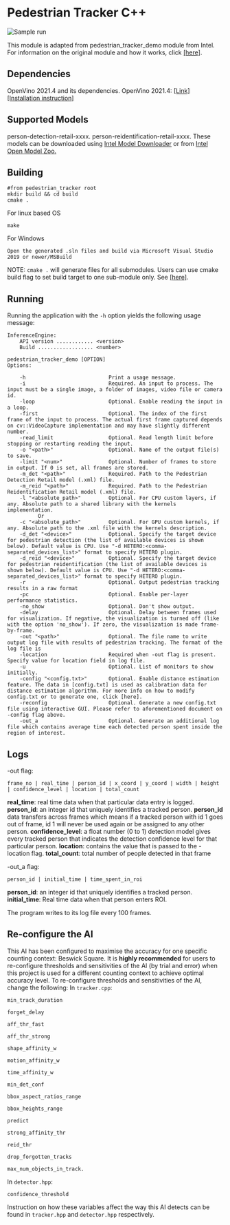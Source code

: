﻿# Pedestrian Tracker C++
![Sample run](https://cdn.discordapp.com/attachments/623044410287849492/886126909090594826/samplegif2.gif)

This module is adapted from pedestrian_tracker_demo module from Intel. For information on the original module and how it works, click [\[here\]](https://docs.openvinotoolkit.org/latest/omz_demos_pedestrian_tracker_demo_cpp.html).

## Dependencies
OpenVino 2021.4 and its dependencies.
OpenVino 2021.4: [\[Link\]](https://software.seek.intel.com/openvino-toolkit) [\[Installation instruction\]](https://docs.openvinotoolkit.org/2021.4/omz_demos_pedestrian_tracker_demo_cpp.html)

## Supported Models
person-detection-retail-xxxx.
person-reidentification-retail-xxxx.
These models can be downloaded using [Intel Model Downloader](https://docs.openvinotoolkit.org/latest/omz_tools_downloader.html) or from [Intel Open Model Zoo.](https://github.com/openvinotoolkit/open_model_zoo)

## Building
```
#from pedestrian_tracker root
mkdir build && cd build
cmake .
```
For linux based OS
```
make
```
For Windows
```
Open the generated .sln files and build via Microsoft Visual Studio 2019 or newer/MSBuild  
```
NOTE: `cmake .` will generate files for all submodules. Users can use cmake build flag to set build target to one sub-module only. See [\[here\]](https://cmake.org/cmake/help/latest/command/build_command.html).

## Running
Running the application with the  `-h`  option yields the following usage message:

```
InferenceEngine:
    API version ............ <version>
    Build .................. <number>

pedestrian_tracker_demo [OPTION]
Options:

    -h                           Print a usage message.
    -i                           Required. An input to process. The input must be a single image, a folder of images, video file or camera id.
    -loop                        Optional. Enable reading the input in a loop.
    -first                       Optional. The index of the first frame of the input to process. The actual first frame captured depends on cv::VideoCapture implementation and may have slightly different number.
    -read_limit                  Optional. Read length limit before stopping or restarting reading the input.
    -o "<path>"                  Optional. Name of the output file(s) to save.
    -limit "<num>"               Optional. Number of frames to store in output. If 0 is set, all frames are stored.
    -m_det "<path>"              Required. Path to the Pedestrian Detection Retail model (.xml) file.
    -m_reid "<path>"             Required. Path to the Pedestrian Reidentification Retail model (.xml) file.
    -l "<absolute_path>"         Optional. For CPU custom layers, if any. Absolute path to a shared library with the kernels implementation.
          Or
    -c "<absolute_path>"         Optional. For GPU custom kernels, if any. Absolute path to the .xml file with the kernels description.
    -d_det "<device>"            Optional. Specify the target device for pedestrian detection (the list of available devices is shown below). Default value is CPU. Use "-d HETERO:<comma-separated_devices_list>" format to specify HETERO plugin.
    -d_reid "<device>"           Optional. Specify the target device for pedestrian reidentification (the list of available devices is shown below). Default value is CPU. Use "-d HETERO:<comma-separated_devices_list>" format to specify HETERO plugin.
    -r                           Optional. Output pedestrian tracking results in a raw format 
    -pc                          Optional. Enable per-layer performance statistics.
    -no_show                     Optional. Don't show output.
    -delay                       Optional. Delay between frames used for visualization. If negative, the visualization is turned off (like with the option 'no_show'). If zero, the visualization is made frame-by-frame.
    -out "<path>"                Optional. The file name to write output log file with results of pedestrian tracking. The format of the log file is 
    -location                    Required when -out flag is present. Specify value for location field in log file. 
    -u                           Optional. List of monitors to show initially.
    -config "<config.txt>"       Optional. Enable distance estimation feature. The data in [config.txt] is used as calibration data for distance estimation algorithm. For more info on how to modify config.txt or to generate one, click [here].
    -reconfig                    Optional. Generate a new config.txt file using interactive GUI. Please refer to aforementioned document on -config flag above.
    -out_a						 Optional. Generate an additional log file which contains average time each detected person spent inside the region of interest.

```
## Logs

-out flag:
```
frame_no | real_time | person_id | x_coord | y_coord | width | height | confidence_level | location | total_count
```

**real_time**: real time data when that particular data entry is logged.
**person_id**: an integer id that uniquely identifies a tracked person.  **person_id** data transfers across frames which means if a tracked person with id 1 goes out of frame, id 1 will never be used again or be assigned to any other person. 
**confidence_level**: a float number (0 to 1) detection model gives every tracked person that indicates the detection confidence level for that particular person.
**location**: contains the value that is passed to the -location flag.
**total_count**: total number of people detected in that frame

-out_a flag:
```
person_id | initial_time | time_spent_in_roi
```
**person_id**: an integer id that uniquely identifies a tracked person. 
**initial_time**: Real time data when that person enters ROI.

The program writes to its log file every 100 frames.

## Re-configure the AI
This AI has been configured to maximise the accuracy for one specific counting context: Beswick Square.
It is **highly recommended**  for users to re-configure thresholds and sensitivities of the AI (by trial and error) when this project is used for a different counting context to achieve optimal accuracy level.
To re-configure thresholds and sensitivities of the AI, change the following:
In `tracker.cpp`:
```
min_track_duration

forget_delay

aff_thr_fast

aff_thr_strong

shape_affinity_w

motion_affinity_w

time_affinity_w

min_det_conf

bbox_aspect_ratios_range

bbox_heights_range

predict

strong_affinity_thr

reid_thr

drop_forgotten_tracks

max_num_objects_in_track.
``` 
In `detector.hpp`:
```
confidence_threshold
```
Instruction on how these variables affect the way this AI detects can be found in `tracker.hpp` and `detector.hpp` respectively.




